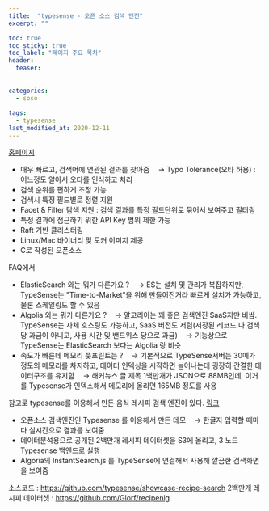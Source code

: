 ```yaml
---
title:  "typesense - 오픈 소스 검색 엔진"
excerpt: ""

toc: true
toc_sticky: true
toc_label: "페이지 주요 목차"
header:
  teaser: 
  
  
categories:
  - soso
  
tags:
  - typesense
last_modified_at: 2020-12-11
---
```


[홈페이지](https://typesense.org)

- 매우 빠르고, 검색어에 연관된 결과를 찾아줌 
ㅤ→ Typo Tolerance(오타 허용) : 어느정도 알아서 오타를 인식하고 처리
- 검색 순위를 편하게 조정 가능
- 검색시 특정 필드별로 정렬 지원 
- Facet & Filter 탐색 지원 : 검색 결과를 특정 필드단위로 묶어서 보여주고 필터링
- 특정 결과에 접근하기 위한 API Key 범위 제한 가능
- Raft 기반 클러스터링 
- Linux/Mac 바이너리 및 도커 이미지 제공
- C로 작성된 오픈소스

FAQ에서
- ElasticSearch 와는 뭐가 다른가요 ? 
ㅤ→ ES는 설치 및 관리가 복잡하지만, TypeSense는 "Time-to-Market"을 위해 만들어진거라 빠르게 설치가 가능하고, 물론 스케일링도 할 수 있음
- Algolia 와는 뭐가 다른가요 ?
ㅤ→ 알고리아는 꽤 좋은 검색엔진 SaaS지만 비쌈. TypeSense는 자체 호스팅도 가능하고, SaaS 버전도 저렴(저장된 레코드 나 검색당 과금이 아니고, 사용 시간 및 밴드위스 당으로 과금)
ㅤ→ 기능상으로 TypeSense는 ElasticSearch 보다는 Algolia 랑 비슷
- 속도가 빠른데 메모리 풋프린트는 ?
ㅤ→ 기본적으로 TypeSense서버는 30메가 정도의 메모리를 차지하고, 데이터 인덱싱을 시작하면 늘어나는데 굉장히 간결한 데이터구조를 유지함
ㅤ→ 해커뉴스 글 제목 1백만개가 JSON으로 88MB인데, 이거를 Typesense가 인덱스해서 메모리에 올리면 165MB 정도를 사용

참고로 typesense를 이용해서 만든 음식 레시피 검색 엔진이 있다. [링크](https://recipe-search.typesense.org)

- 오픈소스 검색엔진인 Typesense 를 이용해서 만든 데모 
ㅤ→ 한글자 입력할 때마다 실시간으로 결과를 보여줌
- 데이터분석용으로 공개된 2백만개 레시피 데이터셋을 S3에 올리고, 3 노드 Typesense 백엔드로 실행 
- Algoria의 InstantSearch.js 를 TypeSense에 연결해서 사용해 깔끔한 검색화면을 보여줌

소스코드 : https://github.com/typesense/showcase-recipe-search
2백만개 레시피 데이터셋 : https://github.com/Glorf/recipenlg
